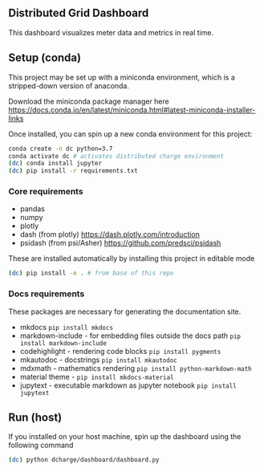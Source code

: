 
## Distributed Grid Dashboard

This dashboard visualizes meter data and metrics in real time.


## Setup (conda)

This project may be set up with a miniconda environment, which is a stripped-down version of anaconda.

Download the miniconda package manager here https://docs.conda.io/en/latest/miniconda.html#latest-miniconda-installer-links

Once installed, you can spin up a new conda environment for this project:

```sh
conda create -n dc python=3.7
conda activate dc # activates distributed charge environment
(dc) conda install jupyter
(dc) pip install -r requirements.txt
```

### Core requirements

* pandas
* numpy
* plotly
* dash (from plotly) https://dash.plotly.com/introduction
* psidash (from psi/Asher) https://github.com/predsci/psidash

These are installed automatically by installing this project in editable mode

```sh
(dc) pip install -e . # from base of this repo
```

### Docs requirements

These packages are necessary for generating the documentation site.

* mkdocs `pip install mkdocs`
* markdown-include - for embedding files outside the docs path `pip install markdown-include`
* codehighlight - rendering code blocks `pip install pygments`
* mkautodoc - docstrings `pip install mkautodoc`
* mdxmath - mathematics rendering `pip install python-markdown-math`
* material theme - `pip install mkdocs-material`
* jupytext - executable markdown as jupyter notebook `pip install jupytext`


## Run (host)

If you installed on your host machine, spin up the dashboard using the following command

```sh
(dc) python dcharge/dashboard/dashboard.py
```
